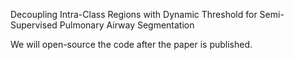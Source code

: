 Decoupling Intra-Class Regions with Dynamic Threshold for Semi-Supervised Pulmonary Airway Segmentation

We will open-source the code after the paper is published.
